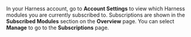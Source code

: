In your Harness account, go to **Account Settings** to view which Harness modules you are currently subscribed to. Subscriptions are shown in the **Subscribed Modules** section on the **Overview** page. You can select **Manage** to go to the **Subscriptions** page.
